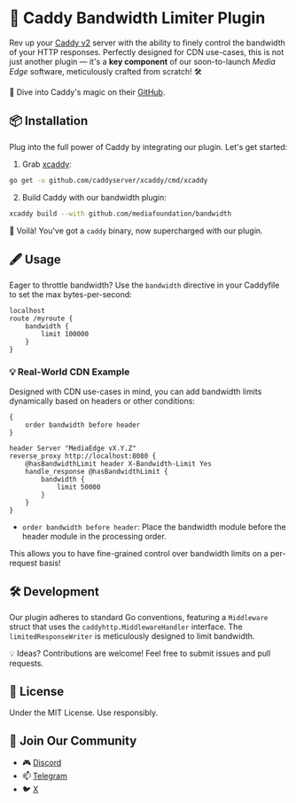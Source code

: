 # 🚀 Caddy Bandwidth Limiter Plugin

Rev up your [Caddy v2](https://caddyserver.com/v2) server with the ability to finely control the bandwidth of your HTTP responses. Perfectly designed for CDN use-cases, this is not just another plugin — it's a **key component** of our soon-to-launch _Media Edge_ software, meticulously crafted from scratch! 🛠

🔗 Dive into Caddy's magic on their [GitHub](https://github.com/caddyserver/caddy).

## 📦 Installation

Plug into the full power of Caddy by integrating our plugin. Let's get started:

1. Grab [xcaddy](https://github.com/caddyserver/xcaddy):

```bash
go get -u github.com/caddyserver/xcaddy/cmd/xcaddy
```

2. Build Caddy with our bandwidth plugin:

```bash
xcaddy build --with github.com/mediafoundation/bandwidth
```

🎉 Voilà! You've got a `caddy` binary, now supercharged with our plugin.

## 🖋 Usage

Eager to throttle bandwidth? Use the `bandwidth` directive in your Caddyfile to set the max bytes-per-second:

```caddy
localhost
route /myroute {
    bandwidth {
        limit 100000
    }
}
```

### 💡 Real-World CDN Example

Designed with CDN use-cases in mind, you can add bandwidth limits dynamically based on headers or other conditions:

```caddy
{
    order bandwidth before header
}

header Server "MediaEdge vX.Y.Z"
reverse_proxy http://localhost:8080 {
    @hasBandwidthLimit header X-Bandwidth-Limit Yes
    handle_response @hasBandwidthLimit {
        bandwidth {
            limit 50000
        }
    }
}
```

- `order bandwidth before header`: Place the bandwidth module before the header module in the processing order.
  
This allows you to have fine-grained control over bandwidth limits on a per-request basis!

## 🛠 Development

Our plugin adheres to standard Go conventions, featuring a `Middleware` struct that uses the `caddyhttp.MiddlewareHandler` interface. The `limitedResponseWriter` is meticulously designed to limit bandwidth.

💡 Ideas? Contributions are welcome! Feel free to submit issues and pull requests.

## 📜 License

Under the MIT License. Use responsibly.

## 📢 Join Our Community

- 🎮 [Discord](https://discord.gg/nyCS7ePWzf)
- 📫 [Telegram](https://t.me/Media_FDN)
- 🐦 [X](https://t.me/Media_FDN)
